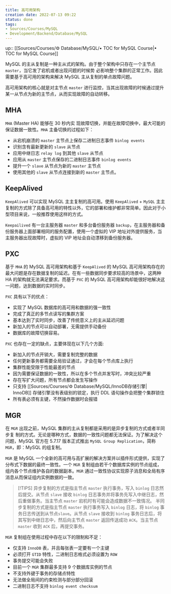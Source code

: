 ```yaml
---
title: 高可用架构
creation date: 2022-07-13 09:22 
status: done
tags:
- Sources/Courses/MySQL
- Development/Backend/Database/MySQL
---
```

up:: [[Sources/Courses/⚙️ Database/MySQL/• TOC for MySQL Course|• TOC for MySQL Course]]

MySQL 的主从复制是一种主从式的架构。由于整个架构中只存在一个主节点 `master`，当它发了宕机或者出现问题的时候势 必影响整个集群的正常工作。因此需要基于高可用的架构来解决 MySQL 主从复制的单点故障问题。

高可用架构的核心就是对主节点 `master` 进行监控，当其出现故障的时候通过提升某一从节点为新的主节点，从而实现故障的自动转移。

## MHA

`MHA` (Master HA) 能够在 30 秒内实 现故障切换，并能在故障切换中，最大可能的保证数据一致性。`MHA` 主备切换的过程如下：

- 从宕机崩溃的 `master` 主节点上保存二进制日志事件 `binlog events` 
- 识别含有最新更新的 `slave` 从节点 
- 应用中继日志 `relay log` 到其他 `slave` 从节点
- 应用从 `master` 主节点保存的二进制日志事件 `binlog events`
- 提升一个 `slave` 从节点为新的 `master` 主节点
- 使用其他的 `slave` 从节点连接到新的 `master` 主节点。

## KeepAlived

`KeepAlived` 可以实现 MySQL 主主复制的高可用。使用 `KeepAlived` + `MySQL` 主主复制的方式除了具备高可用的特性以外，它的部署和维护都非常简单。因此对于小型项目来说，一般推荐使用这样的方式。

`Keepailived` 有一台主服务器 `master` 和多台备份服务器 `backup`，在主服务器和备份服务器上面部署相同的服务配置，使用一个虚拟的 VIP 地址对外提供服务，当主服务器出现故障时，虚拟的 VIP 地址会自动漂移到备份服务器。

## PXC

基于 `MHA` 的 MySQL 高可用架构和基于 `KeepAlived` 的 MySQL 高可用架构存在的最大问题是存在数据复制的延迟。在有一些数据同步要求较高的场景中，这两种 HA 的架构就无法满足要求。而基于 `PXC` 的 MySQL 高可用架构却能很好地解决这一问题，达到数据的实时同步。

`PXC` 具有以下的优点：
- 实现了 MySQL 数据库的高可用和数据的强一致性
- 完成了真正的多节点读写的集群方案
- 基本达到了实时同步，改善了传统意义上的主从延迟问题
- 新加入的节点可以自动部署，无需提供手动备份
- 数据库的故障切换容易。

`PXC` 也存在一定的缺点，主要体现在以下几个方面:
- 新加入的节点开销大，需要复制完整的数据
- 任何更新事务都需要全局验证通过，才会在每个节点库上执行
- 集群性能受限于性能最差的节点
- 因为需要保证数据的一致性，所以在多个节点并发写时，冲突比较严重
- 存在写扩大问题，所有节点都会发生写操作
- 只支持 [[Sources/Courses/⚙️ Database/MySQL/InnoDB存储引擎| InnoDB]] 存储引擎没有表级别的锁定，执行 DDL 语句操作会把整个集群锁住 
- 所有表必须有主键，不然操作数据时会报错

## MGR

在 `MGR` 出现之前，MySQL 集群的主从复制都是采用的是异步复制的方式或者半同步复 制的方式。无论是哪种方式，数据的一致性问题都无法保证。为了解决这个问题，MySQL 官方在 5.7.17 版本正式推出 `MySQL Group Replication`，简称 `MGR`，即：MySQL 的组复制。

`MGR` 是 MySQL 一个全新的高可用与高扩展的解决方案并以插件形式提供，实现了分布式下数据的最终一致性。一个 `MGR` 复制组由若干个数据库实例的节点组成，组内各个节点维护各自的数据副本。`MGR` 通过一致性协议实现原子消息和全局有序消息从而保证组内实例数据的一致。

>[!TIPS]
>异步复制的方式是指主节点 `master` 执行事务，写入 `binlog` 日志然后提交。从节点 `slave` 接收 `binlog` 日志事务并将事务先写入中继日志，然后重做事务。当主节点 `master` 宕机时有可能会造成数据不一致情况。
>半同步复制的方式是指主节点 `master` 执行事务写入 `binlog` 日志，将 `binlog` 事务日志传送到从节点`slave`。从节点 `slave` 接收到 `binlog` 事务日志后，将其写到中继日志中，然后向主节点 `master` 返回传送成功 `ACK`。当主节点 `master` 收到 `ACK` 后，再提交事务。

`MGR` 复制组在使用过程中存在以下的限制和不足：
- 仅支持 `InnoDB` 表，并且每张表一定要有一个主键
- 必须打开 `GTID` 特性，二进制日志格式必须设置为 `ROW`
- 事务提交可能会失败
- 目前一个 `MGR` 集群最多支持 9 个数据库实例的节点
- 不支持外键于事务的存储点特性 
- 无法做全局间的约束检测与部分部分回滚
- 二进制日志不支持 `binlog event checksum`
